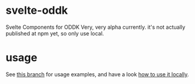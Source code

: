 # svelte-oddk
Svelte Components for ODDK
Very, very alpha currently. it's not actually published at npm yet, so only use local.

# usage

See [this branch](https://github.com/openstate/open-lobby-v2/tree/oddk_elements) for usage examples, and have a look [how to use it locally](https://github.com/openstate/open-lobby-v2/blob/oddk_elements/oddk-local.sh).
